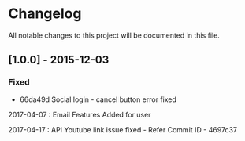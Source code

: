 # Changelog

All notable changes to this project will be documented in this file.

## [1.0.0] - 2015-12-03

### Fixed

- 66da49d Social login - cancel button error fixed


2017-04-07 : Email Features Added for user

2017-04-17 : API Youtube link issue fixed - Refer Commit ID -  4697c37